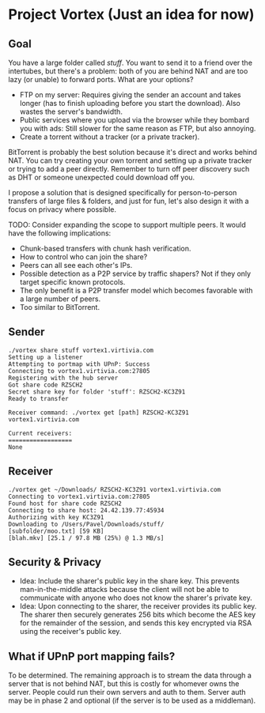 # Project Vortex (Just an idea for now)

## Goal
You have a large folder called _stuff_. You want to send it to a friend over the intertubes, but there's a problem: both of you are behind NAT and are too lazy (or unable) to forward ports. What are your options?
* FTP on my server: Requires giving the sender an account and takes longer (has to finish uploading before you start the download). Also wastes the server's bandwidth.
* Public services where you upload via the browser while they bombard you with ads: Still slower for the same reason as FTP, but also annoying.
* Create a torrent without a tracker (or a private tracker).

BitTorrent is probably the best solution because it's direct and works behind NAT. You can try creating your own torrent and setting up a private tracker or trying to add a peer directly. Remember to turn off peer discovery such as DHT or someone unexpected could download off you.

I propose a solution that is designed specifically for person-to-person transfers of large files &amp; folders, and just for fun, let's also design it with a focus on privacy where possible.

TODO: Consider expanding the scope to support multiple peers. It would have the following implications:
* Chunk-based transfers with chunk hash verification.
* How to control who can join the share?
* Peers can all see each other's IPs.
* Possible detection as a P2P service by traffic shapers? Not if they only target specific known protocols.
* The only benefit is a P2P transfer model which becomes favorable with a large number of peers.
* Too similar to BitTorrent.

## Sender
```
./vortex share stuff vortex1.virtivia.com
Setting up a listener
Attempting to portmap with UPnP: Success
Connecting to vortex1.virtivia.com:27805
Registering with the hub server
Got share code RZSCH2
Secret share key for folder 'stuff': RZSCH2-KC3Z91
Ready to transfer

Receiver command: ./vortex get [path] RZSCH2-KC3Z91 vortex1.virtivia.com

Current receivers:
==================
None
```

## Receiver
```
./vortex get ~/Downloads/ RZSCH2-KC3Z91 vortex1.virtivia.com
Connecting to vortex1.virtivia.com:27805
Found host for share code RZSCH2
Connecting to share host: 24.42.139.77:45934
Authorizing with key KC3Z91
Downloading to /Users/Pavel/Downloads/stuff/
[subfolder/moo.txt] [59 KB]
[blah.mkv] [25.1 / 97.8 MB (25%) @ 1.3 MB/s]
```

## Security &amp; Privacy
* Idea: Include the sharer's public key in the share key. This prevents man-in-the-middle attacks because the client will not be able to communicate with anyone who does not know the sharer's private key.
* Idea: Upon connecting to the sharer, the receiver provides its public key. The sharer then securely generates 256 bits which become the AES key for the remainder of the session, and sends this key encrypted via RSA using the receiver's public key.

## What if UPnP port mapping fails?
To be determined. The remaining approach is to stream the data through a server that is not behind NAT, but this is costly for whomever owns the server. People could run their own servers and auth to them. Server auth may be in phase 2 and optional (if the server is to be used as a middleman).
